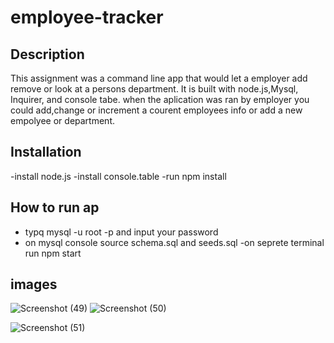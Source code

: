 # employee-tracker

## Description

This assignment was a command line app that would let a employer add remove or look at a persons department. It is built with node.js,Mysql, Inquirer, and console tabe. when the aplication was ran by employer you could add,change or increment a courent employees info or add a new empolyee or department.

## Installation
 
-install node.js
-install console.table
-run npm install 


## How to run ap

- typq mysql -u root -p and input your password
- on mysql console source schema.sql and seeds.sql
-on seprete terminal run npm start

## images


 ![Screenshot (49)](https://user-images.githubusercontent.com/116539782/228126355-e982943c-7d0a-4e98-880a-8d858d7e1871.png)
![Screenshot (50)](https://user-images.githubusercontent.com/116539782/228126425-b203790e-5c42-4d5e-aef8-a23172306ec4.png)

![Screenshot (51)](https://user-images.githubusercontent.com/116539782/228126611-211ac15c-cd69-4d59-b63d-c838a07d8570.png)
